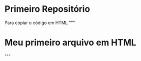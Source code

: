 # Primeiro Repositório

Para copiar o código em HTML
"""
<html>
<h1> Meu primeiro arquivo em HTML </h1>
</html>
"""
